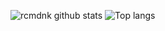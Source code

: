 ![rcmdnk github stats](https://github-readme-stats.vercel.app/api?username=tsemb012)
![Top langs](https://github-readme-stats.vercel.app/api/top-langs/?username=tsemb012)
